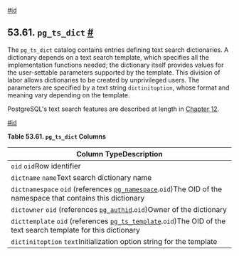 [#id](#CATALOG-PG-TS-DICT)

## 53.61. `pg_ts_dict` [#](#CATALOG-PG-TS-DICT)

The `pg_ts_dict` catalog contains entries defining text search dictionaries. A dictionary depends on a text search template, which specifies all the implementation functions needed; the dictionary itself provides values for the user-settable parameters supported by the template. This division of labor allows dictionaries to be created by unprivileged users. The parameters are specified by a text string `dictinitoption`, whose format and meaning vary depending on the template.

PostgreSQL's text search features are described at length in [Chapter 12](textsearch).

[#id](#id-1.10.4.63.5)

**Table 53.61. `pg_ts_dict` Columns**

| Column TypeDescription                                                                                                                    |
| ----------------------------------------------------------------------------------------------------------------------------------------- |
| `oid` `oid`Row identifier                                                                                                                 |
| `dictname` `name`Text search dictionary name                                                                                              |
| `dictnamespace` `oid` (references [`pg_namespace`](catalog-pg-namespace).`oid`)The OID of the namespace that contains this dictionary     |
| `dictowner` `oid` (references [`pg_authid`](catalog-pg-authid).`oid`)Owner of the dictionary                                              |
| `dicttemplate` `oid` (references [`pg_ts_template`](catalog-pg-ts-template).`oid`)The OID of the text search template for this dictionary |
| `dictinitoption` `text`Initialization option string for the template                                                                      |
